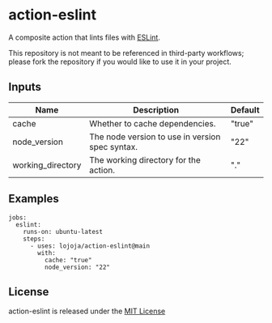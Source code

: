# action-eslint

A composite action that lints files with [ESLint](https://eslint.org).

This repository is not meant to be referenced in third-party workflows; please fork the repository if you would like to use it in your project.

## Inputs

| Name              | Description                                     | Default |
| ----------------- | ----------------------------------------------- | ------- |
| cache             | Whether to cache dependencies.                  | "true"  |
| node_version      | The node version to use in version spec syntax. | "22"    |
| working_directory | The working directory for the action.           | "."     |

## Examples

```
jobs:
  eslint:
    runs-on: ubuntu-latest
    steps:
      - uses: lojoja/action-eslint@main
        with:
          cache: "true"
          node_version: "22"
```

## License

action-eslint is released under the [MIT License](./LICENSE)
